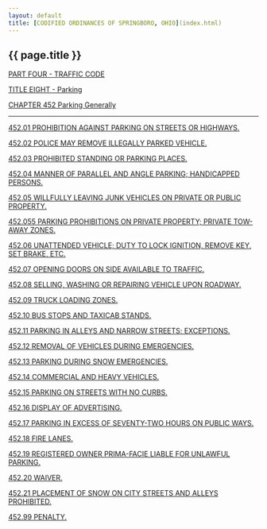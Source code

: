 ```yaml
---
layout: default 
title: [CODIFIED ORDINANCES OF SPRINGBORO, OHIO](index.html) 
---
```


{{ page.title }}
----------------

[PART FOUR - TRAFFIC CODE](1b19a412.html)

[TITLE EIGHT - Parking](267ba412.html)

[CHAPTER 452 Parking Generally](2681a412.html)

---

[452.01 PROHIBITION AGAINST PARKING ON STREETS OR
HIGHWAYS.](26a8a412.html)

[452.02 POLICE MAY REMOVE ILLEGALLY PARKED VEHICLE.](26ada412.html)

[452.03 PROHIBITED STANDING OR PARKING PLACES.](26b3a412.html)

[452.04 MANNER OF PARALLEL AND ANGLE PARKING; HANDICAPPED
PERSONS.](26c7a412.html)

[452.05 WILLFULLY LEAVING JUNK VEHICLES ON PRIVATE OR PUBLIC
PROPERTY.](26eaa412.html)

[452.055 PARKING PROHIBITIONS ON PRIVATE PROPERTY; PRIVATE TOW-AWAY
ZONES.](26f3a412.html)

[452.06 UNATTENDED VEHICLE; DUTY TO LOCK IGNITION, REMOVE KEY, SET
BRAKE, ETC.](2717a412.html)

[452.07 OPENING DOORS ON SIDE AVAILABLE TO TRAFFIC.](271ca412.html)

[452.08 SELLING, WASHING OR REPAIRING VEHICLE UPON
ROADWAY.](2720a412.html)

[452.09 TRUCK LOADING ZONES.](2725a412.html)

[452.10 BUS STOPS AND TAXICAB STANDS.](2728a412.html)

[452.11 PARKING IN ALLEYS AND NARROW STREETS;
EXCEPTIONS.](2731a412.html)

[452.12 REMOVAL OF VEHICLES DURING EMERGENCIES.](2735a412.html)

[452.13 PARKING DURING SNOW EMERGENCIES.](2738a412.html)

[452.14 COMMERCIAL AND HEAVY VEHICLES.](2746a412.html)

[452.15 PARKING ON STREETS WITH NO CURBS.](274fa412.html)

[452.16 DISPLAY OF ADVERTISING.](2754a412.html)

[452.17 PARKING IN EXCESS OF SEVENTY-TWO HOURS ON PUBLIC
WAYS.](2757a412.html)

[452.18 FIRE LANES.](275ca412.html)

[452.19 REGISTERED OWNER PRIMA-FACIE LIABLE FOR UNLAWFUL
PARKING.](2766a412.html)

[452.20 WAIVER.](2769a412.html)

[452.21 PLACEMENT OF SNOW ON CITY STREETS AND ALLEYS
PROHIBITED.](276ca412.html)

[452.99 PENALTY.](2772a412.html)
